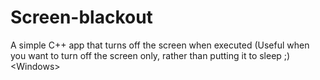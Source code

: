 # Screen-blackout
A simple C++ app that turns off the screen when executed (Useful when you want to turn off the screen only, rather than putting it to sleep ;) &lt;Windows>
